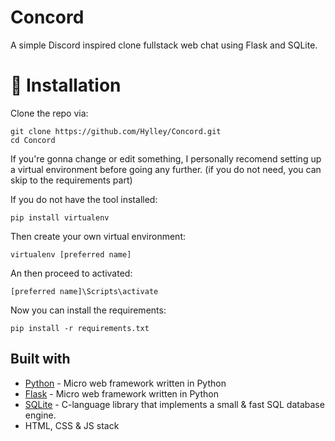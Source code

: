 # Concord

A simple Discord inspired clone fullstack web chat using Flask and SQLite.

# :floppy_disk: Installation
Clone the repo via:
```
git clone https://github.com/Hylley/Concord.git
cd Concord
```

If you're gonna change or edit something, I personally recomend setting up a virtual environment before going any further.
(if you do not need, you can skip to the requirements part)

If you do not have the tool installed:
```
pip install virtualenv
```

Then create your own virtual environment:
```
virtualenv [preferred name]
```

An then proceed to activated:
```
[preferred name]\Scripts\activate
```

Now you can install the requirements:
```
pip install -r requirements.txt
```

## Built with
* [Python](https://flask.palletsprojects.com/en/2.2.x/) - Micro web framework written in Python
* [Flask](https://flask.palletsprojects.com/en/2.2.x/) - Micro web framework written in Python
* [SQLite](https://flask.palletsprojects.com/en/2.2.x/) - C-language library that implements a small & fast SQL database engine.
* HTML, CSS & JS stack
